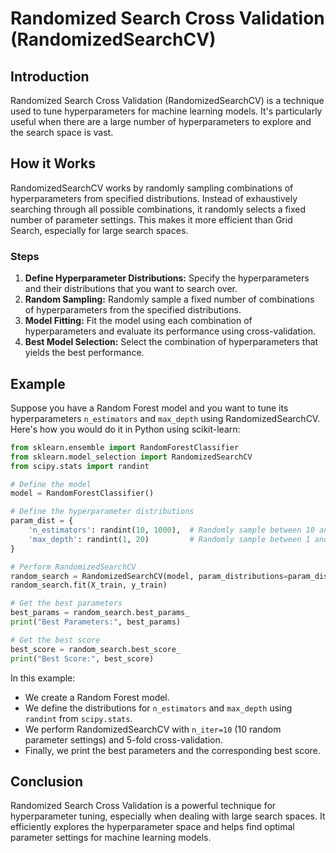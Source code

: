 # **Randomized Search Cross Validation (RandomizedSearchCV)**

## **Introduction**
Randomized Search Cross Validation (RandomizedSearchCV) is a technique used to tune hyperparameters for machine learning models. It's particularly useful when there are a large number of hyperparameters to explore and the search space is vast.

## **How it Works**
RandomizedSearchCV works by randomly sampling combinations of hyperparameters from specified distributions. Instead of exhaustively searching through all possible combinations, it randomly selects a fixed number of parameter settings. This makes it more efficient than Grid Search, especially for large search spaces.

### **Steps**
1. **Define Hyperparameter Distributions:** Specify the hyperparameters and their distributions that you want to search over.
2. **Random Sampling:** Randomly sample a fixed number of combinations of hyperparameters from the specified distributions.
3. **Model Fitting:** Fit the model using each combination of hyperparameters and evaluate its performance using cross-validation.
4. **Best Model Selection:** Select the combination of hyperparameters that yields the best performance.

## **Example**
Suppose you have a Random Forest model and you want to tune its hyperparameters `n_estimators` and `max_depth` using RandomizedSearchCV. Here's how you would do it in Python using scikit-learn:

```python
from sklearn.ensemble import RandomForestClassifier
from sklearn.model_selection import RandomizedSearchCV
from scipy.stats import randint

# Define the model
model = RandomForestClassifier()

# Define the hyperparameter distributions
param_dist = {
    'n_estimators': randint(10, 1000),  # Randomly sample between 10 and 1000
    'max_depth': randint(1, 20)         # Randomly sample between 1 and 20
}

# Perform RandomizedSearchCV
random_search = RandomizedSearchCV(model, param_distributions=param_dist, n_iter=10, cv=5)
random_search.fit(X_train, y_train)

# Get the best parameters
best_params = random_search.best_params_
print("Best Parameters:", best_params)

# Get the best score
best_score = random_search.best_score_
print("Best Score:", best_score)
```

In this example:
- We create a Random Forest model.
- We define the distributions for `n_estimators` and `max_depth` using `randint` from `scipy.stats`.
- We perform RandomizedSearchCV with `n_iter=10` (10 random parameter settings) and 5-fold cross-validation.
- Finally, we print the best parameters and the corresponding best score.

## **Conclusion**
Randomized Search Cross Validation is a powerful technique for hyperparameter tuning, especially when dealing with large search spaces. It efficiently explores the hyperparameter space and helps find optimal parameter settings for machine learning models.
